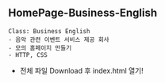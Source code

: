 ## HomePage-Business-English

    Class: Business English
    - 음악 관련 이벤트 서비스 제공 회사
    - 모의 홈페이지 만들기
    - HTTP, CSS 

- 전체 파일 Download 후 index.html 열기!
